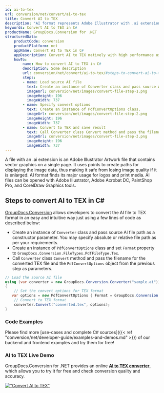 ```yaml
---
id: ai-to-tex
url: conversion/net/convert/ai-to-tex
title: Convert AI to TEX
description: "AI format represents Adobe Illustrator with .ai extension. Learn how to convert AI to TEX file programmatically in C# language using GroupDocs.Conversion for .NET library."
keywords: Convert AI to TEX in C#
productName: GroupDocs.Conversion for .NET
structuredData:
    productCode: conversion
    productPlatform: net
    appName: Convert AI to TEX in C#
    appDescription: Convert AI to TEX natively with high performance using C# language and server side GroupDocs.Conversion for .NET APIs, without the use of any software like Microsoft or Open Office.
    howTo:
        name: How to convert AI to TEX in C# 
        description: Some description
        url: conversion/net/convert/ai-to-tex/#steps-to-convert-ai-to-tex-in-c
        steps:
        - name: Load source AI file 
          text: Create an instance of Converter class and pass source AI file path as a constructor parameter. You may specify absolute or relative file path as per your requirements. 
          imageUrl: conversion/net/images/convert-file-step-1.png
          imageHeight: 196
          imageWidth: 737
        - name: Specify convert options 
          text: Create an instance of PdfConvertOptions class.
          imageUrl: conversion/net/images/convert-file-step-2.png
          imageHeight: 196
          imageWidth: 737
        - name: Convert to TEX and save result 
          text: Call Converter class Convert method and pass the filename for the converted HTML file and the PdfConvertOptions object from the previous step as parameters.
          imageUrl: conversion/net/images/convert-file-step-3.png
          imageHeight: 196
          imageWidth: 737
---
```


A file with an .ai extension is an Adobe Illustrator Artwork file that contains vector graphics on a single page. It uses points to create paths for displaying the image data, thus making it safe from losing image quality if it is enlarged. AI format finds its major usage for logos and print media. AI files can be opened with Adobe Illustrator, Adobe Acrobat DC, PaintShop Pro, and CorelDraw Graphics tools.

## Steps to convert AI to TEX in C#

[GroupDocs.Conversion](https://products.groupdocs.com/conversion/net) allows developers to convert the AI file to TEX format in an easy and intuitive way just using a few lines of code as described below:

* Create an instance of `Converter` class and pass source AI file path as a constructor parameter. You may specify absolute or relative file path as per your requirements. 
* Create an instance of `PdfConvertOptions` class and set `Format` property to `GroupDocs.Conversion.FileTypes.PdfFileType.Tex`.
* Call `Converter` class `Convert` method and pass the filename for the converted TEX file and the `PdfConvertOptions` object from the previous step as parameters.

```csharp
// Load the source AI file
using (var converter = new GroupDocs.Conversion.Converter("sample.ai"))
{
    // Set the convert options for TEX format
   var options = new PdfConvertOptions { Format = GroupDocs.Conversion.FileTypes.PdfFileType.Tex };
    // Convert to TEX format
    converter.Convert("converted.tex", options);
}
```

### Code Examples

Please find more [use-cases and complete C# sources]({{< ref "conversion/net/developer-guide/examples-and-demos.md" >}}) of our backend and frontend examples and try them for free!

### AI to TEX Live Demo

GroupDocs.Conversion for .NET provides an online [**AI to TEX converter**](https://products.groupdocs.app/conversion/ai-to-tex), which allows you to try it for free and check conversion quality and accuracy.

[!["Convert AI to TEX"](conversion/net/images/convert-to-tex/convert-ai-to-tex.png)](https://products.groupdocs.app/conversion/ai-to-tex)